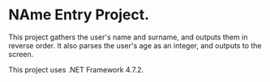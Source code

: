# NAme Entry Project.
This project gathers the user's name and surname, and outputs them in reverse order.
It also parses the user's age as an integer, and outputs to the screen.

This project uses .NET Framework 4.7.2.